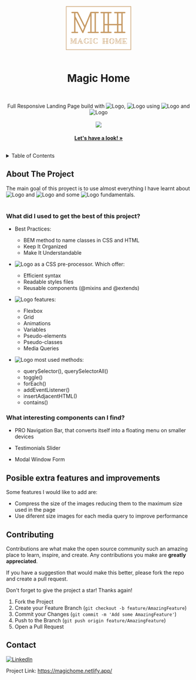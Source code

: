 <!-- PROJECT LOGO -->
<br />
<div align="center">
  <a href="https://amiguelmoreno.github.io/MagicHome/">
    <img src="img/logo.png" alt="Logo" width="180">
  </a>
  <br />
  <br />
  <h1>Magic Home</h1>
  <br />
  <p align="center">
    Full Responsive Landing Page build with <img src="https://img.shields.io/badge/-HTML5-orange" alt="Logo">,  <img src="https://img.shields.io/badge/-CSS3-blue" alt="Logo"> using <img src="https://img.shields.io/badge/-SASS-ff69b4" alt="Logo"> and <img src="https://img.shields.io/badge/-JS-yellow" alt="Logo">
     <br />
     <br />
  <a href="#">
    <img src="https://skillicons.dev/icons?i=html,css,sass,js" />
  </a>
    <br />
    <br />
    <a href="https://amiguelmoreno.github.io/MagicHome/"><strong>Let's have a look! »</strong></a>
    <br />
    <br />
  </p>
</div>

<!-- TABLE OF CONTENTS -->
<details>
  <summary>Table of Contents</summary>
  <ol>
    <li>
      <a href="#about-the-project">About The Project</a>
    </li>
    <li>
      <a href="#posible-extra-features-and-improvements">Posible extra features and improvements</a>
    </li>
    <li><a href="#contributing">Contributing</a></li>
    <li><a href="#contact">Contact</a></li>
  </ol>
</details>


<!-- ABOUT THE PROJECT -->
## About The Project

The main goal of this proyect is to use almost everything I have learnt about <img src="https://img.shields.io/badge/-HTML5-orange" alt="Logo"> and <img src="https://img.shields.io/badge/-CSS3-blue" alt="Logo"> and some <img src="https://img.shields.io/badge/-JS-yellow" alt="Logo"> fundamentals.
<br />
<br />
### What did I used to get the best of this project?

  * Best Practices:
    * BEM method to name classes in CSS and HTML  
    * Keep It Organized
    * Make It Understandable
  
  * <img src="https://img.shields.io/badge/-SASS-ff69b4" alt="Logo"> as a CSS pre-processor. Which offer:
    * Efficient syntax
    * Readable styles files
    * Reusable components (@mixins and @extends)
  
  * <img src="https://img.shields.io/badge/-CSS3-blue" alt="Logo"> features:
    * Flexbox 
    * Grid
    * Animations
    * Variables
    * Pseudo-elements
    * Pseudo-classes
    * Media Queries

  * <img src="https://img.shields.io/badge/-JS-yellow" alt="Logo"> most used methods:
    * querySelector(), querySelectorAll()
    * toggle()
    * forEach()
    * addEventListener()
    * insertAdjacentHTML()
    * contains()


### What interesting components can I find?
    
   * PRO Navigation Bar, that converts itself into a floating menu on smaller devices
    
   * Testimonials Slider
    
   * Modal Window Form


## Posible extra features and improvements

Some features I would like to add are:

 * Compress the size of the images reducing them to the maximum size used in the page
 * Use diferent size images for each media query to improve performance


<!-- CONTRIBUTING -->
## Contributing

Contributions are what make the open source community such an amazing place to learn, inspire, and create. Any contributions you make are **greatly appreciated**.

If you have a suggestion that would make this better, please fork the repo and create a pull request.

Don't forget to give the project a star! Thanks again!

1. Fork the Project
2. Create your Feature Branch (`git checkout -b feature/AmazingFeature`)
3. Commit your Changes (`git commit -m 'Add some AmazingFeature'`)
4. Push to the Branch (`git push origin feature/AmazingFeature`)
5. Open a Pull Request


<!-- CONTACT -->
## Contact

[![LinkedIn][linkedin-shield]][linkedin-url] 

Project Link: https://magichome.netlify.app/


<!-- MARKDOWN LINKS & IMAGES -->
<!-- https://www.markdownguide.org/basic-syntax/#reference-style-links -->
[linkedin-shield]: https://img.shields.io/badge/-LinkedIn-black.svg?style=for-the-badge&logo=linkedin&colorB=555
[linkedin-url]: https://www.linkedin.com/in/miguelmoreno00/
[React.js]: https://img.shields.io/badge/React-20232A?style=for-the-badge&logo=react&logoColor=61DAFB
[React-url]: https://reactjs.org/
